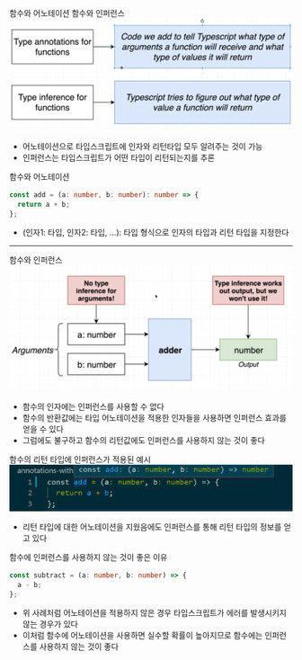 함수와 어노테이션 함수와 인퍼런스
![function_annotation_inference](../img/function_annotation_inference.png)

- 어노테이션으로 타입스크립트에 인자와 리턴타입 모두 알려주는 것이 가능
- 인퍼런스는 타입스크립트가 어떤 타입이 리턴되는지를 추론

함수와 어노테이션

```ts
const add = (a: number, b: number): number => {
  return a + b;
};
```

- (인자1: 타입, 인자2: 타입, ...): 타입 형식으로 인자의 타입과 리턴 타입을 지정한다

---

함수와 인퍼런스
![function_inference](../img/function_inference.png)

- 함수의 인자에는 인퍼런스를 사용할 수 없다
- 함수의 반환값에는 타입 어노테이션을 적용한 인자들을 사용하면 인퍼런스 효과를 얻을 수 있다
- 그럼에도 불구하고 함수의 리턴값에도 인퍼런스를 사용하지 않는 것이 좋다

함수의 리턴 타입에 인퍼런스가 적용된 예시
![function_output_inference](../img/function_output_inference.png)

- 리턴 타입에 대한 어노테이션을 지웠음에도 인퍼런스를 통해 리턴 타입의 정보를 얻고 있다

함수에 인퍼런스를 사용하지 않는 것이 좋은 이유

```ts
const subtract = (a: number, b: number) => {
  a - b;
};
```

- 위 사례처럼 어노테이션을 적용하지 않은 경우 타입스크립트가 에러를 발생시키지 않는 경우가 있다
- 이처럼 함수에 어노테이션을 사용하면 실수할 확률이 높아지므로 함수에는 인퍼런스를 사용하지 않는 것이 좋다
